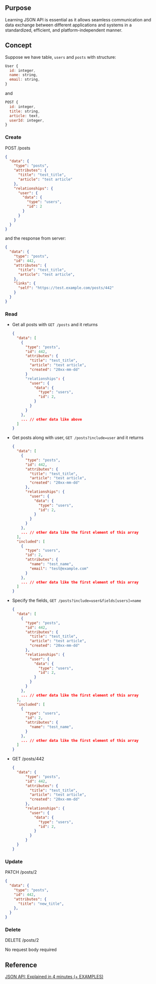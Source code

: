 ## Purpose

Learning JSON API is essential as it allows seamless communication and data exchange between different applications and systems in a standardized, efficient, and platform-independent manner.

## Concept

Suppose we have table, `users` and `posts` with structure:

```javascript
User {
  id: integer,
  name: string,
  email: string,
}
```

and

```javascript
POST {
  id: integer,
  title: string,
  article: text,
  userId: integer,
}
```

### Create

POST /posts

```JSON
{
  "data": {
    "type": "posts",
    "attributes": {
      "title": "test_title",
      "article": "test article"
    },
    "relationships": {
      "user": {
        "data": {
          "type": "users",
          "id": 2
        }
      }
    }
  }
}
```

and the response from server:

```JSON
{
  "data": {
    "type": "posts",
    "id": 442,
    "attributes": {
      "title": "test_title",
      "article": "test article",
    },
    "links": {
      "self": "https://test.example.com/posts/442"
    }
  }
}
```

### Read

* Get all posts with `GET /posts` and it returns
  ```JSON
  {
    "data": [
      {
        "type": "posts",
        "id": 442,
        "attributes": {
          "title": "test_title",
          "article": "test article",
          "created": "20xx-mm-dd"
        }
        "relationships": {
          "user": {
            "data": {
              "type": "users",
              "id": 2,
            }
          }
        }
      },
      ... // other data like above
    ]
  }
  ```
* Get posts along with user, `GET /posts?include=user` and it returns
  ```JSON
  {
    "data": [
      {
        "type": "posts",
        "id": 442,
        "attributes": {
          "title": "test_title",
          "article": "test article",
          "created": "20xx-mm-dd"
        },
        "relationships": {
          "user": {
            "data": {
              "type": "users",
              "id": 2,
            }
          }
        }
      },
      ... // other data like the first element of this array
    ],
    "included": [
      {
        "type": "users",
        "id": 2,
        "attributes": {
          "name": "test_name",
          "email": "test@example.com"
        }
      },
      ... // other data like the first element of this array
    ]
  }
  ```
* Specify the fields, `GET /posts?include=user&fields[users]=name`
  ```JSON
  {
    "data": [
      {
        "type": "posts",
        "id": 442,
        "attributes": {
          "title": "test_title",
          "article": "test article",
          "created": "20xx-mm-dd"
        },
        "relationships": {
          "user": {
            "data": {
              "type": "users",
              "id": 2,
            }
          }
        }
      },
      ... // other data like the first element of this array
    ],
    "included": [
      {
        "type": "users",
        "id": 2,
        "attributes": {
          "name": "test_name",
        }
      },
      ... // other data like the first element of this array
    ]
  }
  ```
* GET /posts/442
  ```JSON
  {
    "data": {
        "type": "posts",
        "id": 442,
        "attributes": {
          "title": "test_title",
          "article": "test article",
          "created": "20xx-mm-dd"
        },
        "relationships": {
          "user": {
            "data": {
              "type": "users",
              "id": 2,
            }
          }
        }
    }
  }
  ```

### Update

PATCH /posts/2

```JSON
{
  "data": {
    "type": "posts",
    "id": 442,
    "attributes": {
      "title": "new_title",
    },
  }
}
```

### Delete

DELETE /posts/2

No request body required

## Reference

[JSON API: Explained in 4 minutes (+ EXAMPLES)](https://www.youtube.com/watch?v=N-4prIh7t38)
